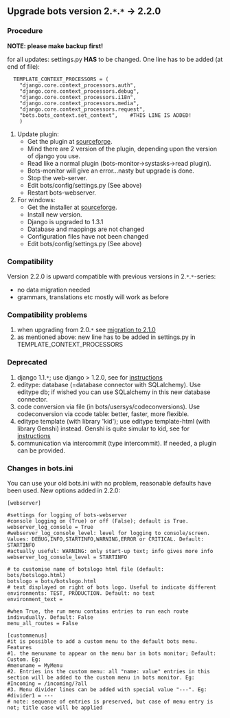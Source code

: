 ## Upgrade bots version 2.`*`.`*` -> 2.2.0

### Procedure

**NOTE: please make backup first!**

for all updates: settings.py **HAS** to be changed. One line has to be added (at end of file):

```
  TEMPLATE_CONTEXT_PROCESSORS = (
    "django.core.context_processors.auth",
    "django.core.context_processors.debug",
    "django.core.context_processors.i18n",
    "django.core.context_processors.media",
    "django.core.context_processors.request",
    "bots.bots_context.set_context",    #THIS LINE IS ADDED!
    )
```

1.  Update plugin:
    -   Get the plugin at [sourceforge](http://sourceforge.net/projects/bots/files/bots%20open%20source%20edi%20software/2.2.0).
    -   Mind there are 2 version of the plugin, depending upon the version of django you use.
    -   Read like a normal plugin (bots-monitor->systasks->read plugin).
    -   Bots-monitor will give an error...nasty but upgrade is done.
    -   Stop the web-server.
    -   Edit bots/config/settings.py (See above)
    -   Restart bots-webserver.
1.  For windows:
    -   Get the installer at [sourceforge](http://sourceforge.net/projects/bots/files/bots%20open%20source%20edi%20software/2.2.0).
    -   Install new version.
    -   Django is upgraded to 1.3.1
    -   Database and mappings are not changed
    -   Configuration files have not been changed
    -   Edit bots/config/settings.py (See above)

### Compatibility

Version 2.2.0 is upward compatible with previous versions in 2.`*`.`*`-series:

-   no data migration needed
-   grammars, translations etc mostly will work as before

### Compatibility problems

1.  when upgrading from 2.0.`*` see [migration to 2.1.0](Migrate210.md)
1.  as mentioned above: new line has to be added in settings.py in TEMPLATE\_CONTEXT\_PROCESSORS

### Deprecated 
1.  django 1.1.`*`; use django > 1.2.0, see for [instructions](MigrateDjango.md)
1.  editype: database (=database connector with SQLalchemy). Use editype db; if wished you can use SQLalchemy in this new database connector.
1.  code conversion via file (in bots/usersys/codeconversions). Use codeconversion via ccode table: better, faster, more flexible.
1.  editype template (with library 'kid'); use editype template-html (with library Genshi) instead. 
    Genshi is quite simular to kid, see for [instructions](MigrateKidGenshi.md)
1.  communication via intercommit (type intercommit). If needed, a plugin can be provided.

### Changes in bots.ini

You can use your old bots.ini with no problem, reasonable defaults have been used. New options added in 2.2.0:

```
[webserver]

#settings for logging of bots-webserver
#console logging on (True) or off (False); default is True.
webserver_log_console = True
#webserver_log_console_level: level for logging to console/screen. Values: DEBUG,INFO,STARTINFO,WARNING,ERROR or CRITICAL. Default: STARTINFO 
#actually useful: WARNING: only start-up text; info gives more info
webserver_log_console_level = STARTINFO

# to customise name of botslogo html file (default: bots/botslogo.html)
botslogo = bots/botslogo.html
# text displayed on right of bots logo. Useful to indicate different environments: TEST, PRODUCTION. Default: no text
environment_text = 

#when True, the run menu contains entries to run each route indivudually. Default: False
menu_all_routes = False

[custommenus]
#it is possible to add a custom menu to the default bots menu. Features
#1. the menuname to appear on the menu bar in bots monitor; Default: Custom. Eg:
#menuname = MyMenu
#2. Entries ins the custom menu: all "name: value" entries in this section will be added to the custom menu in bots monitor. Eg:
#Incoming = /incoming/?all
#3. Menu divider lines can be added with special value "---". Eg:
#divider1 = ---
# note: sequence of entries is preserved, but case of menu entry is not; title case will be applied
```
